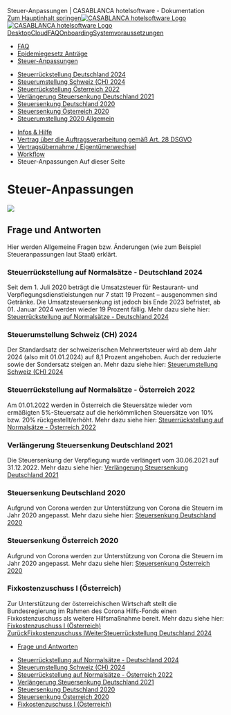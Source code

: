 Steuer-Anpassungen | CASABLANCA hotelsoftware - Dokumentation  
[Zum Hauptinhalt springen](https://docs.casablanca.at/faq/change_of_taxes/#__docusaurus_skipToContent_fallback)[![CASABLANCA hotelsoftware Logo](https://docs.casablanca.at/img/logo.png) ![CASABLANCA hotelsoftware Logo](https://docs.casablanca.at/img/Casablanca_LOGO_2022_neg.png)](https://docs.casablanca.at/) [Desktop](https://docs.casablanca.at/desktop/desktop/)[Cloud](https://docs.casablanca.at/cloud/cloud_systems/)[FAQ](https://docs.casablanca.at/faq)[Onboarding](https://docs.casablanca.at/onboarding/fiscalization)[Systemvoraussetzungen](https://docs.casablanca.at/system_requirements)  
* [FAQ](https://docs.casablanca.at/faq/)
* [Epidemiegesetz Anträge](https://docs.casablanca.at/faq/epidemic_law/)
* [Steuer-Anpassungen](https://docs.casablanca.at/faq/change_of_taxes/)
+ [Steuerrückstellung Deutschland 2024](https://docs.casablanca.at/faq/change_of_taxes/tax_cut_ger_2024)
+ [Steuerumstellung Schweiz (CH) 2024](https://docs.casablanca.at/faq/change_of_taxes/tax_cut_ch_2024)
+ [Steuerrückstellung Österreich 2022](https://docs.casablanca.at/faq/change_of_taxes/tax_cut_2022)
+ [Verlängerung Steuersenkung Deutschland 2021](https://docs.casablanca.at/faq/change_of_taxes/tax_cut_ger_2021)
+ [Steuersenkung Deutschland 2020](https://docs.casablanca.at/faq/change_of_taxes/tax_cut_ger_2020)
+ [Steuersenkung Österreich 2020](https://docs.casablanca.at/faq/change_of_taxes/tax_cut_2020)
+ [Steuerumstellung 2020 Allgemein](https://docs.casablanca.at/faq/change_of_taxes/tax_cut_2020_manual)
* [Infos & Hilfe](https://docs.casablanca.at/faq/info_help/block_vacancies)
* [Vertrag über die Auftragsverarbeitung gemäß Art. 28 DSGVO](https://docs.casablanca.at/faq/dsgvo/)
* [Vertragsübernahme / Eigentümerwechsel](https://docs.casablanca.at/faq/customer_change/)
* [Workflow](https://docs.casablanca.at/faq/workflow/)  
* Steuer-Anpassungen
Auf dieser Seite

# Steuer-Anpassungen  
![](https://docs.casablanca.at/assets/images/logo-af875744e9a12afb6e093a9e363f62d5.png)

## Frage und Antworten[](https://docs.casablanca.at/faq/change_of_taxes/#frage-und-antworten "Direkter Link zu Frage und Antworten")  
Hier werden Allgemeine Fragen bzw. Änderungen (wie zum Beispiel Steueranpassungen laut Staat) erklärt.

### Steuerrückstellung auf Normalsätze - Deutschland 2024[](https://docs.casablanca.at/faq/change_of_taxes/#steuerrückstellung-auf-normalsätze---deutschland-2024 "Direkter Link zu Steuerrückstellung auf Normalsätze - Deutschland 2024")  
Seit dem 1. Juli 2020 beträgt die Umsatzsteuer für Restaurant- und Verpflegungsdienstleistungen nur 7 statt 19 Prozent – ausgenommen sind Getränke. Die Umsatzsteuersenkung ist jedoch bis Ende 2023 befristet, ab 01. Januar 2024 werden wieder 19 Prozent fällig.
Mehr dazu siehe hier: [Steuerrückstellung auf Normalsätze - Deutschland 2024](https://docs.casablanca.at/faq/change_of_taxes/tax_cut_ger_2024)

### Steuerumstellung Schweiz (CH) 2024[](https://docs.casablanca.at/faq/change_of_taxes/#steuerumstellung-schweiz-ch-2024 "Direkter Link zu Steuerumstellung Schweiz (CH) 2024")  
Der Standardsatz der schweizerischen Mehrwertsteuer wird ab dem Jahr 2024 (also mit 01.01.2024) auf 8,1 Prozent angehoben. Auch der reduzierte sowie der Sondersatz steigen an.
Mehr dazu siehe hier: [Steuerumstellung Schweiz (CH) 2024](https://docs.casablanca.at/faq/change_of_taxes/tax_cut_ch_2024)

### Steuerrückstellung auf Normalsätze - Österreich 2022[](https://docs.casablanca.at/faq/change_of_taxes/#steuerrückstellung-auf-normalsätze---österreich-2022 "Direkter Link zu Steuerrückstellung auf Normalsätze - Österreich 2022")  
Am 01.01.2022 werden in Österreich die Steuersätze wieder vom ermäßigten 5%-Steuersatz auf die herkömmlichen Steuersätze von 10% bzw. 20% rückgestellt/erhöht.
Mehr dazu siehe hier: [Steuerrückstellung auf Normalsätze - Österreich 2022](https://docs.casablanca.at/faq/change_of_taxes/tax_cut_2022)

### Verlängerung Steuersenkung Deutschland 2021[](https://docs.casablanca.at/faq/change_of_taxes/#verlängerung-steuersenkung-deutschland-2021 "Direkter Link zu Verlängerung Steuersenkung Deutschland 2021")  
Die Steuersenkung der Verpflegung wurde verlängert vom 30.06.2021 auf 31.12.2022.
Mehr dazu siehe hier: [Verlängerung Steuersenkung Deutschland 2021](https://docs.casablanca.at/faq/change_of_taxes/tax_cut_ger_2021)

### Steuersenkung Deutschland 2020[](https://docs.casablanca.at/faq/change_of_taxes/#steuersenkung-deutschland-2020 "Direkter Link zu Steuersenkung Deutschland 2020")  
Aufgrund von Corona werden zur Unterstützung von Corona die Steuern im Jahr 2020 angepasst.
Mehr dazu siehe hier: [Steuersenkung Deutschland 2020](https://docs.casablanca.at/faq/change_of_taxes/tax_cut_ger_2020)

### Steuersenkung Österreich 2020[](https://docs.casablanca.at/faq/change_of_taxes/#steuersenkung-österreich-2020 "Direkter Link zu Steuersenkung Österreich 2020")  
Aufgrund von Corona werden zur Unterstützung von Corona die Steuern im Jahr 2020 angepasst.
Mehr dazu siehe hier: [Steuersenkung Österreich 2020](https://docs.casablanca.at/faq/change_of_taxes/tax_cut_2020)

### Fixkostenzuschuss I (Österreich)[](https://docs.casablanca.at/faq/change_of_taxes/#fixkostenzuschuss-i-österreich "Direkter Link zu Fixkostenzuschuss I (Österreich)")  
Zur Unterstützung der österreichischen Wirtschaft stellt die Bundesregierung im Rahmen des Corona Hilfs-Fonds einen Fixkostenzuschuss als weitere Hilfsmaßnahme bereit.
Mehr dazu siehe hier: [Fixkostenzuschuss I (Österreich)](https://docs.casablanca.at/faq/epidemic_law/fixed_cost_grand1)  
[ZurückFixkostenzuschuss I](https://docs.casablanca.at/faq/epidemic_law/fixed_cost_grand1)[WeiterSteuerrückstellung Deutschland 2024](https://docs.casablanca.at/faq/change_of_taxes/tax_cut_ger_2024)  
* [Frage und Antworten](https://docs.casablanca.at/faq/change_of_taxes/#frage-und-antworten)
+ [Steuerrückstellung auf Normalsätze - Deutschland 2024](https://docs.casablanca.at/faq/change_of_taxes/#steuerrückstellung-auf-normalsätze---deutschland-2024)
+ [Steuerumstellung Schweiz (CH) 2024](https://docs.casablanca.at/faq/change_of_taxes/#steuerumstellung-schweiz-ch-2024)
+ [Steuerrückstellung auf Normalsätze - Österreich 2022](https://docs.casablanca.at/faq/change_of_taxes/#steuerrückstellung-auf-normalsätze---österreich-2022)
+ [Verlängerung Steuersenkung Deutschland 2021](https://docs.casablanca.at/faq/change_of_taxes/#verlängerung-steuersenkung-deutschland-2021)
+ [Steuersenkung Deutschland 2020](https://docs.casablanca.at/faq/change_of_taxes/#steuersenkung-deutschland-2020)
+ [Steuersenkung Österreich 2020](https://docs.casablanca.at/faq/change_of_taxes/#steuersenkung-österreich-2020)
+ [Fixkostenzuschuss I (Österreich)](https://docs.casablanca.at/faq/change_of_taxes/#fixkostenzuschuss-i-österreich)
